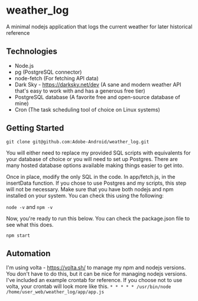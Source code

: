 # weather_log
A minimal nodejs application that logs the current weather for later historical reference

## Technologies
* Node.js
* pg (PostgreSQL connector)
* node-fetch (For fetching API data)
* Dark Sky - https://darksky.net/dev
(A sane and modern weather API that's easy to work with and has a generous free tier)
* PostgreSQL database (A favorite free and open-source database of mine)
* Cron (The task scheduling tool of choice on Linux systems)

## Getting Started
```git clone git@github.com:Adobe-Android/weather_log.git```

You will either need to replace my provided SQL scripts with equivalents for your database of choice or you will need to set up Postgres.
There are many hosted database options available making things easier to get into.

Once in place, modify the only SQL in the code. In app/fetch.js, in the insertData function.
If you chose to use Postgres and my scripts, this step will not be necessary.
Make sure that you have both nodejs and npm installed on your system.
You can check this using the following:

```node -v``` and ```npm -v```

Now, you're ready to run this below. You can check the package.json file to see what this does.

```npm start```

## Automation
I'm using volta - https://volta.sh/ to manage my npm and nodejs versions. You don't have to do this, but it can be nice for managing nodejs versions.
I've included an example crontab for reference. If you choose not to use volta, your crontab will look more like this.
```* * * * * /usr/bin/node /home/user_web/weather_log/app/app.js```
